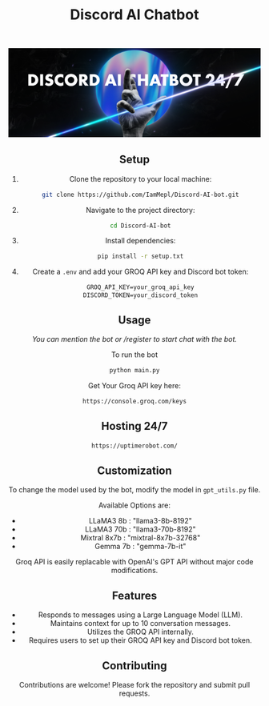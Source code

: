 <div align="center">
<h1>Discord AI Chatbot</h1>
<br />

![Discord-AI-bot](https://raw.githubusercontent.com/IamMepl/IamMepl/refs/heads/main/static.png)

## Setup

1. Clone the repository to your local machine:

   ```bash
   git clone https://github.com/IamMepl/Discord-AI-bot.git
   ```

2. Navigate to the project directory:

    ```bash
    cd Discord-AI-bot
    ```

3. Install dependencies:

   ```bash
   pip install -r setup.txt
   ```

4. Create a `.env` and add your GROQ API key and Discord bot token:

   ```
   GROQ_API_KEY=your_groq_api_key
   DISCORD_TOKEN=your_discord_token
   ```
## Usage

*You can mention the bot or /register to start chat with the bot.*

To run the bot

   ```bash
   python main.py
   ```

Get Your Groq API key here:

```bash
https://console.groq.com/keys
```
## Hosting 24/7

```bash
https://uptimerobot.com/
```

## Customization

To change the model used by the bot, modify the model in `gpt_utils.py` file.

Available Options are:
- LLaMA3 8b    : "llama3-8b-8192"
- LLaMA3 70b   : "llama3-70b-8192"
- Mixtral 8x7b : "mixtral-8x7b-32768"
- Gemma 7b     : "gemma-7b-it"

Groq API is easily replacable with OpenAI's GPT API without major code modifications.

## Features

- Responds to messages using a Large Language Model (LLM).
- Maintains context for up to 10 conversation messages.
- Utilizes the GROQ API internally.
- Requires users to set up their GROQ API key and Discord bot token.

## Contributing

Contributions are welcome! Please fork the repository and submit pull requests.
